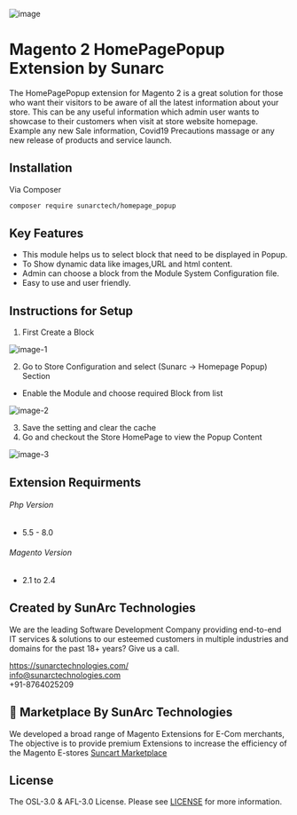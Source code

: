 ![image](https://user-images.githubusercontent.com/45708520/152330764-01e40664-832a-47fd-8141-d2249e2e36a3.png)

# Magento 2 HomePagePopup Extension by Sunarc

The HomePagePopup extension for Magento 2 is a great solution for those who want their visitors to be aware of all the latest information about your store.
This can be any useful information which admin user wants to showcase to their customers when visit at store website homepage. 
Example any new Sale information, Covid19 Precautions massage or any new release of products and service launch.

## Installation
Via Composer

```bash
composer require sunarctech/homepage_popup
```
## Key Features
- This module helps us to select block that need to be displayed in Popup.
- To Show dynamic data like images,URL and html content.
- Admin can choose a block from the Module System Configuration file.
- Easy to use and user friendly.

## Instructions for Setup
1. First Create a Block

![image-1](https://user-images.githubusercontent.com/45708520/152778517-6a8b6d5a-a04b-43bb-9111-8cdcb5c15150.png)

2. Go to Store Configuration and select (Sunarc -> Homepage Popup) Section
- Enable the Module and choose required Block from list

![image-2](https://user-images.githubusercontent.com/45708520/152778585-e6c7dc15-7897-41d4-8ec1-ddf686b12ebd.png)

3. Save the setting and clear the cache
4. Go and checkout the Store HomePage to view the Popup Content

![image-3](https://user-images.githubusercontent.com/45708520/152778618-5fd125c3-ff56-4d74-8939-f982c02e994b.png)

## Extension Requirments
###### Php Version
- 5.5 - 8.0

###### Magento Version
- 2.1 to 2.4

## Created by SunArc Technologies
We are the leading Software Development Company providing end-to-end IT services & solutions to our esteemed customers in multiple industries and domains for the past 18+ years? Give us a call.

https://sunarctechnologies.com/ <br>
info@sunarctechnologies.com <br>
+91-8764025209

## 🛒 Marketplace By SunArc Technologies 
We developed a broad range of Magento Extensions for E-Com merchants, The objective is to provide premium Extensions to increase the efficiency of the Magento E-stores
[Suncart Marketplace](https://www.suncartstore.com/)

## License
The OSL-3.0 & AFL-3.0 License. Please see [LICENSE](LICENSE) for more information.
